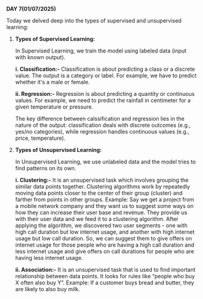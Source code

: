 **DAY 7(01/07/2025)**

Today we delved deep into the types of supervised and unsupervised learning:

1) **Types of Supervised Learning:**

   In Supervised Learning, we train the model using labeled data (input with known output).
   
   **i. Classification:-** Classification is about predicting a class or a discrete value. The output is a category or label. For example,  we have to predict whether it's a male or female. 

    **ii. Regression:-** Regression is about predicting a quantity or continuous values. For example, we need to predict the rainfall in centimeter for a given temperature or pressure. 

   The key difference between calssification and regression lies in the nature of the output: classification deals with discrete outcomes (e.g., yes/no categories), while regression handles continuous values (e.g., price, temperature).

2) **Types of Unsupervised Learning:**

   In Unsupervised Learning, we use unlabeled data and the model tries to find patterns on its own.

    **i. Clustering:-** It is an unsupervised task which involves grouping the similar data points together. Clustering algorithms work by repeatedly moving data points closer to the center of their group (cluster) and farther from points in other groups.
     Example: Say we get a project from a mobile network company and they want us to suggest some ways on how they can increase their user base and revenue. They provide us with their user data and we feed it to a clustering algorithm. After applying the algorithm, we discovered two user segments - one with high call duration but low internet usage, and another with high internet usage but low call duration. So, we can suggest them to give offers on internet usage for those people who are having a high call duration and less internet usage and give offers on call durations for people who are having less internet usage.

     **ii. Association:-** It is an unsupervised task that is used to find important relationship between data points. It looks for rules like “people who buy X often also buy Y”.
     Example: If a customer buys bread and butter, they are likely to also buy milk.

